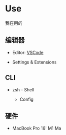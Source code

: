 # Use

我在用的

## 编辑器

- Editor: [VSCode](https://code.visualstudio.com/)

- Settings & Extensions

## CLI

- zsh - Shell

  - Config

## 硬件

- MacBook Pro 16' M1 Ma
